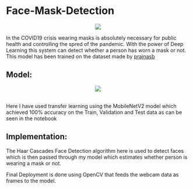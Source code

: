 # Face-Mask-Detection
<p align="center"><img src = "https://user-images.githubusercontent.com/37273226/83437908-30c02000-a45e-11ea-8ed1-4f65a5db0b15.gif"/></p>

In the COVID19 crisis wearing masks is absolutely necessary for public health and controlling the spred of the pandemic. With the power of Deep Learning this system can detect whether a person has worn a mask or not. This model has been trained on the dataset made by [prajnasb](https://github.com/prajnasb/observations)

## Model:
<p align="center"><img src = "https://user-images.githubusercontent.com/37273226/83438743-93fe8200-a45f-11ea-8470-b0ed8b8a2c75.png"/></p>
<br>
Here I have used transfer learning using the MobileNetV2 model which achieved 100% accuracy on the Train, Validation and Test data as can be seen in the notebook

## Implementation:
The Haar Cascades Face Detection algorithm here is used to detect faces which is then passed through my model which estimates whether person is wearing a mask or not.

Final Deployment is done using OpenCV that feeds the webcam data as frames to the model.
